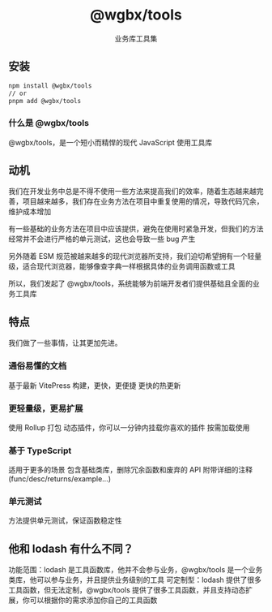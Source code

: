 <h1 align="center">@wgbx/tools</h1>
<p align="center">业务库工具集</p>

## 安装

```bash
npm install @wgbx/tools
// or
pnpm add @wgbx/tools
```

### 什么是 @wgbx/tools

@wgbx/tools，是一个短小而精悍的现代 JavaScript 使用工具库

## 动机

我们在开发业务中总是不得不使用一些方法来提高我们的效率，随着生态越来越完善，项目越来越多，我们存在业务方法在项目中重复使用的情况，导致代码冗余，维护成本增加

有一些基础的业务方法在项目中应该提供，避免在使用时紧急开发，但我们的方法经常并不会进行严格的单元测试，这也会导致一些 bug 产生

另外随着 ESM 规范被越来越多的现代浏览器所支持，我们迫切希望拥有一个轻量级，适合现代浏览器，能够像查字典一样根据具体的业务调用函数或工具

所以，我们发起了 @wgbx/tools，系统能够为前端开发者们提供基础且全面的业务工具库

## 特点

我们做了一些事情，让其更加先进。

### 通俗易懂的文档

基于最新 VitePress 构建，更快，更便捷
更快的热更新

### 更轻量级，更易扩展

使用 Rollup 打包
动态插件，你可以一分钟内挂载你喜欢的插件
按需加载使用

### 基于 TypeScript

适用于更多的场景
包含基础类库，删除冗余函数和废弃的 API
附带详细的注释 (func/desc/returns/example...)

### 单元测试

方法提供单元测试，保证函数稳定性

## 他和 lodash 有什么不同？

功能范围：lodash 是工具函数库，他并不会参与业务，@wgbx/tools 是一个业务类库，他可以参与业务，并且提供业务级别的工具
可定制型：lodash 提供了很多工具函数，但无法定制，@wgbx/tools 提供了很多工具函数，并且支持动态扩展，你可以根据你的需求添加你自己的工具函数
